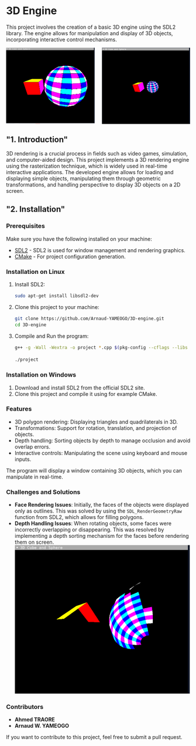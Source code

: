 # 3D Engine

This project involves the creation of a basic 3D engine using the SDL2 library. The engine allows for manipulation and display of 3D objects, incorporating interactive control mechanisms.
<div style="display: flex; justify-content: space-between; width: 100%;">
  <img src="doc/3.png" alt="Example Image 1" style="width: 48%;" />
  <img src="doc/4.png" alt="Example Image 2" style="width: 48%;" />
</div>

## "1. Introduction"

3D rendering is a crucial process in fields such as video games, simulation, and computer-aided design. This project implements a 3D rendering engine using the rasterization technique, which is widely used in real-time interactive applications. The developed engine allows for loading and displaying simple objects, manipulating them through geometric transformations, and handling perspective to display 3D objects on a 2D screen.

## "2. Installation"

### Prerequisites
Make sure you have the following installed on your machine:
- [SDL2](https://libsdl.org/download-2.0.php) - SDL2 is used for window management and rendering graphics.
- [CMake](https://cmake.org/download/) - For project configuration generation.


### Installation on Linux
1. Install SDL2:
   ```bash
   sudo apt-get install libsdl2-dev
   ```
2. Clone this project to your machine:
   ```bash
   git clone https://github.com/Arnaud-YAMEOGO/3D-engine.git
   cd 3D-engine
   ```
3. Compile and Run the program:
   ```bash
   g++ -g -Wall -Wextra -o project *.cpp $(pkg-config --cflags --libs sdl2)
   
   ./project
   ```

### Installation on Windows
1. Download and install SDL2 from the official SDL2 site.
2. Clone this project and compile it using for example CMake.


### Features
- 3D polygon rendering: Displaying triangles and quadrilaterals in 3D.
- Transformations: Support for rotation, translation, and projection of objects.
- Depth handling: Sorting objects by depth to manage occlusion and avoid overlap errors.
- Interactive controls: Manipulating the scene using keyboard and mouse inputs.


The program will display a window containing 3D objects, which you can manipulate in real-time.

### Challenges and Solutions
- **Face Rendering Issues**: Initially, the faces of the objects were displayed only as outlines. This was solved by using the `SDL_RenderGeometryRaw` function from SDL2, which allows for filling polygons.
- **Depth Handling Issues**: When rotating objects, some faces were incorrectly overlapping or disappearing. This was resolved by implementing a depth sorting mechanism for the faces before rendering them on screen.
![Example Image](doc/2.png)


### Contributors
- **Ahmed TRAORE**
- **Arnaud W. YAMEOGO**


If you want to contribute to this project, feel free to submit a pull request.
